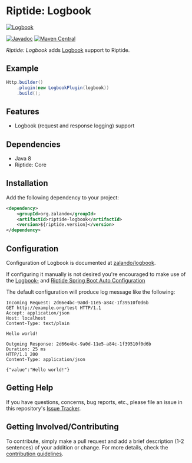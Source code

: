 # Riptide: Logbook

[![Logbook](https://github.com/zalando/logbook/raw/master/docs/logbook.jpg)](https://github.com/zalando/logbook#credits-and-references)

[![Javadoc](https://www.javadoc.io/badge/org.zalando/riptide-logbook.svg)](http://www.javadoc.io/doc/org.zalando/riptide-logbook)
[![Maven Central](https://img.shields.io/maven-central/v/org.zalando/riptide-logbook.svg)](https://maven-badges.herokuapp.com/maven-central/org.zalando/riptide-logbook)

*Riptide: Logbook* adds [Logbook](https://github.com/zalando/logbook) support to Riptide.

## Example

```java
Http.builder()
    .plugin(new LogbookPlugin(logbook))
    .build();
```

## Features

- Logbook (request and response logging) support

## Dependencies

- Java 8
- Riptide: Core

## Installation

Add the following dependency to your project:

```xml
<dependency>
    <groupId>org.zalando</groupId>
    <artifactId>riptide-logbook</artifactId>
    <version>${riptide.version}</version>
</dependency>
```

## Configuration

Configuration of Logbook is documented at [zalando/logbook](https://github.com/zalando/logbook#usage).

If configuring it manually is not desired you're encouraged to make use of the
[Logbook-](https://github.com/zalando/logbook#spring-boot-starter) and 
[Riptide Spring Boot Auto Configuration](../riptide-spring-boot-autoconfigure)

The default configuration will produce log message like the following:

```http
Incoming Request: 2d66e4bc-9a0d-11e5-a84c-1f39510f0d6b
GET http://example.org/test HTTP/1.1
Accept: application/json
Host: localhost
Content-Type: text/plain

Hello world!
```

```http
Outgoing Response: 2d66e4bc-9a0d-11e5-a84c-1f39510f0d6b
Duration: 25 ms
HTTP/1.1 200
Content-Type: application/json

{"value":"Hello world!"}
```

## Getting Help

If you have questions, concerns, bug reports, etc., please file an issue in this repository's [Issue Tracker](../../../../issues).

## Getting Involved/Contributing

To contribute, simply make a pull request and add a brief description (1-2 sentences) of your addition or change. For
more details, check the [contribution guidelines](../.github/CONTRIBUTING.md).
